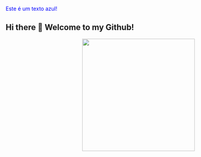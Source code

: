 <span style="color:blue;">Este é um texto azul!</span>

## Hi there 👋 Welcome to my Github!

<p align="right">
<img src= "https://i.pinimg.com/736x/45/29/0d/45290ddb061a266e0767bc290218b62d.jpg" width = "300" >
</p>


